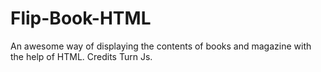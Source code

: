 # Flip-Book-HTML
An awesome way of displaying the contents of books and magazine with the help of HTML. 
Credits Turn Js.
